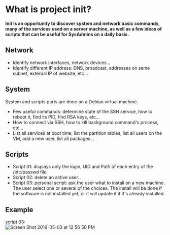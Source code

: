 # What is project init?

**Init is an opportunity to discover system and network basic commands, many of the services used on a server machine, as well as a few ideas of scripts that can be useful for SysAdmins on a daily  basis.**

## Network

- Identify network interfaces, network devices...
- Identify different IP address: DNS, broadcast, addresses on same subnet, external IP of website, etc...

## System

System and scripts parts are done on a Debian virtual machine.
- Few useful commands: determine state of the SSH service, how to reboot it, find its PID, find RSA keys, etc...
- How to connect via SSH, how to kill background command's process, etc...
- List all services at boot time, list the partition tables, list all users on the VM, add a new user, list all packages...

## Scripts

- Script 01: displays only the login, UID and Path of each entry of the /etc/passwd file.
- Script 02: delete an active user.
- Script 03: personal script: ask the user what to install on a new machine. The user select one or several of the choices. The install will be done if the software is not installed yet, or it will update it if it's already installed.

## Example
script 03:  
![Screen Shot 2019-05-03 at 12 56 50 PM](https://user-images.githubusercontent.com/45974214/57133396-f2f85000-6da2-11e9-9d0b-a6594d57bfc3.png)
